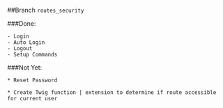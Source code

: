 ##Branch `routes_security`

###Done:
    
    - Login
    - Auto Login
    - Logout
    - Setup Commands

###Not Yet:

    * Reset Password
    
    * Create Twig function | extension to determine if route accessible for current user